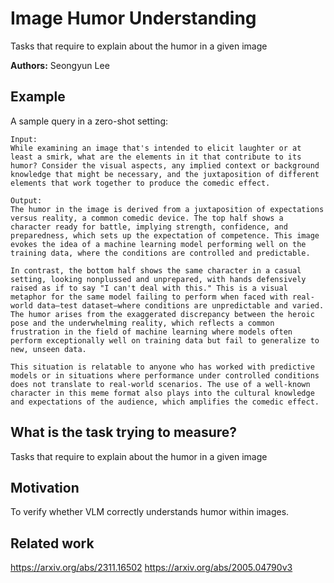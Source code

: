 # Image Humor Understanding

Tasks that require to explain about the humor in a given image

**Authors:** Seongyun Lee

## Example

A sample query in a zero-shot setting:

```
Input:
While examining an image that's intended to elicit laughter or at least a smirk, what are the elements in it that contribute to its humor? Consider the visual aspects, any implied context or background knowledge that might be necessary, and the juxtaposition of different elements that work together to produce the comedic effect.

Output:
The humor in the image is derived from a juxtaposition of expectations versus reality, a common comedic device. The top half shows a character ready for battle, implying strength, confidence, and preparedness, which sets up the expectation of competence. This image evokes the idea of a machine learning model performing well on the training data, where the conditions are controlled and predictable.

In contrast, the bottom half shows the same character in a casual setting, looking nonplussed and unprepared, with hands defensively raised as if to say "I can't deal with this." This is a visual metaphor for the same model failing to perform when faced with real-world data—test dataset—where conditions are unpredictable and varied. The humor arises from the exaggerated discrepancy between the heroic pose and the underwhelming reality, which reflects a common frustration in the field of machine learning where models often perform exceptionally well on training data but fail to generalize to new, unseen data.

This situation is relatable to anyone who has worked with predictive models or in situations where performance under controlled conditions does not translate to real-world scenarios. The use of a well-known character in this meme format also plays into the cultural knowledge and expectations of the audience, which amplifies the comedic effect.
```

## What is the task trying to measure?

Tasks that require to explain about the humor in a given image

## Motivation

To verify whether VLM correctly understands humor within images.

## Related work

https://arxiv.org/abs/2311.16502
https://arxiv.org/abs/2005.04790v3
